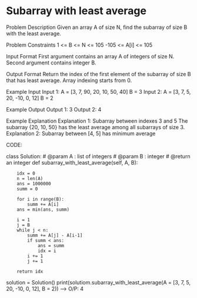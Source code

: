 # Subarray with least average

Problem Description
Given an array A of size N, find the subarray of size B with the least average.

Problem Constraints
1 <= B <= N <= 105
-105 <= A[i] <= 105

Input Format
First argument contains an array A of integers of size N.
Second argument contains integer B.

Output Format
Return the index of the first element of the subarray of size B that has least average.
Array indexing starts from 0.
 
Example Input
Input 1:
A = [3, 7, 90, 20, 10, 50, 40]
B = 3
Input 2:
A = [3, 7, 5, 20, -10, 0, 12]
B = 2

Example Output
Output 1:
3
Output 2:
4

Example Explanation
Explanation 1:
Subarray between indexes 3 and 5
The subarray {20, 10, 50} has the least average 
among all subarrays of size 3.
Explanation 2:
Subarray between [4, 5] has minimum average

CODE:

class Solution:
    # @param A : list of integers
    # @param B : integer
    # @return an integer
    def subarray_with_least_average(self, A, B):

        idx = 0
        n = len(A)
        ans = 1000000
        summ = 0

        for i in range(B):
            summ += A[i]
        ans = min(ans, summ)

        i = 1
        j = B
        while j < n:
            summ += A[j] - A[i-1]
            if summ < ans:
                ans = summ
                idx = i
            i += 1
            j += 1

        return idx


solution = Solution()
print(solutiom.subarray_with_least_average(A = [3, 7, 5, 20, -10, 0, 12], B = 2))  -->  O/P: 4
